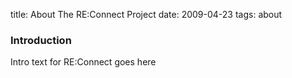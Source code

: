 title: About The RE:Connect Project
date: 2009-04-23 
tags: about


### Introduction

Intro text for RE:Connect goes here